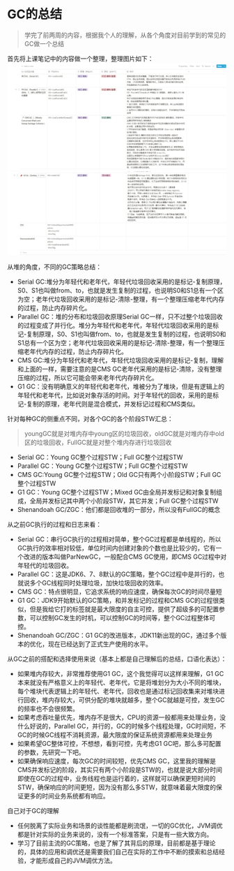 # GC的总结
> 学完了前两周的内容，根据我个人的理解，从各个角度对目前学到的常见的GC做一个总结

首先将上课笔记中的内容做一个整理，整理图片如下：
![avatar](GC1.png)
![avatar](GC2.png)

从堆的角度，不同的GC策略总结：
* Serial GC:堆分为年轻代和老年代，年轻代垃圾回收采用的是标记-复制原理，S0、S1也叫做from、to，也就是发生复制的过程，也说明S0和S1总有一个区为空；老年代垃圾回收采用的是标记-清除-整理，有一个整理压缩老年代内存的过程，防止内存碎片化。
* Parallel GC：堆的分布和垃圾回收原理Serial GC一样，只不过整个垃圾回收的过程变成了并行化。堆分为年轻代和老年代，年轻代垃圾回收采用的是标记-复制原理，S0、S1也叫做from、to，也就是发生复制的过程，也说明S0和S1总有一个区为空；老年代垃圾回收采用的是标记-清除-整理，有一个整理压缩老年代内存的过程，防止内存碎片化。
* CMS GC:堆分为年轻代和老年代，年轻代垃圾回收采用的是标记-复制，理解和上面的一样，需要注意的是CMS GC老年代采用的是标记-清除，没有整理压缩的过程，所以它可能会带来老年代内存碎片化。
* G1 GC：没有明确意义的年轻代和老年代，堆被分为了堆块，但是有逻辑上的年轻代和老年代，比如说对象存活的时间。对于年轻代的回收，采用的是标记-复制的原理，老年代则是混合模式，并发标记过程和CMS类似。

针对每种GC的侧重点不同，对各个GC的各个阶段STW汇总：
> youngGC就是对堆内存中young区的垃圾回收，oldGC就是对堆内存中old区的垃圾回收，FullGC就是对整个堆内存进行垃圾回收
* Serial GC：Young GC整个过程STW；Full GC整个过程STW
* Parallel GC：Young GC整个过程STW；Full GC整个过程STW
* CMS GC:Young GC整个过程STW；Old GC只有两个小阶段STW；Full GC整个过程STW
* G1 GC：Young GC整个过程STW；Mixed GC由全局并发标记和对象复制组成，全局并发标记其中两个小阶段STW，其它并发；Full GC整个过程STW
* Shenandoah GC/ZGC：他们都是回收堆的一部分，所以没有FullGC的概念

从之前GC执行的过程和日志来看：
* Serial GC：串行GC执行的过程相对简单，整个GC过程都是单线程的，所以GC执行的效率相对较低，单位时间内创建对象的个数也是比较少的，它有一个改进的版本叫做ParNewGC，一般配合CMS GC使用，即CMS GC过程中对年轻代的垃圾回收。
* Parallel GC：这是JDK6、7、8默认的GC策略，整个GC过程中是并行的，也就说多个GC线程同时处理垃圾，加快垃圾回收的效率。
* CMS GC：特点很明显，它追求系统的响应速度，确保每次GC的时间尽量短
* G1 GC：JDK9开始默认的GC策略，和并发标记的过程和CMS GC的过程很类似，但是我给它打的标签就是最大限度的自主可控，提供了超级多的可配置参数，可以控制GC发生的时机，可以控制GC的时间等，整个GC过程整体可控。
* Shenandoah GC/ZGC：G1 GC的改进版本，JDK11新出现的GC，通过多个版本的优化，现在已经达到了正式生产使用的水平。

从GC之前的搭配和选择使用来说（基本上都是自己理解后的总结，口语化表达）：
* 如果堆内存较大，非常推荐使用G1 GC，这个我觉得可以这样来理解，G1 GC本来就没有严格意义上的年轻代、老年代，它是将堆划分为大小不同的堆块，每个堆块代表逻辑上的年轻代、老年代，回收也是通过标记回收集来对堆块进行回收，堆内存较大，可供分配的堆块就越多，整个GC就越是可控，发生GC的频率也不会很频繁。
* 如果考虑吞吐量优先，堆内存不是很大，CPU的资源一般都用来处理业务，没什么好说的，Parallel GC，并行的，GC的时候多个线程处理，GC时间短，不GC的时候GC线程不消耗资源，最大限度的保证系统资源都用来处理业务
* 如果希望GC整体可控，不想想，看到可控，先考虑G1 GC吧，那么多可配置的参数，先研究一下吧。
* 如果确保响应速度，每次GC的时间较短，优先CMS GC，这里我的理解是CMS并发标记的阶段，其实只有两个小阶段是STW的，也就是说大部分时间即使在GC的过程中，业务线程也是运行着的，这样就可以确保更短时间的STW，确保响应的时间更短，因为没有那么多STW，就意味着最大限度的保证更多的时间业务系统都有响应。

自己对于GC的理解
* 任何脱离了实际业务和场景的谈性能都是刷流氓，一切的GC优化，JVM调优都是针对实际的业务来说的，没有一个标准答案，只是有一些大致方向。
* 学习了目前主流的GC策略，也是了解了其背后的原理，目前都是基于理论的，具体的应用和调优还是需要我们自己在实际的工作中不断的摸索和总结经验，才能形成自己的JVM调优方法。